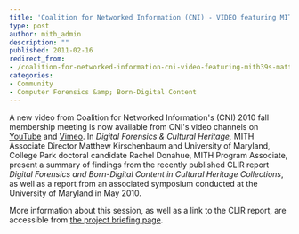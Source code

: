 ```yaml
---
title: 'Coalition for Networked Information (CNI) - VIDEO featuring MITH''s Matthew Kirschenbaum and Rachel Donahaue - Digital Forensics & Cultural Heritage'
type: post
author: mith_admin
description: ""
published: 2011-02-16
redirect_from: 
- /coalition-for-networked-information-cni-video-featuring-mith39s-matthew-kirschenbaum-and-rachel-donahaue-45-digital-forensics-cultural-heritage/
categories:
- Community
- Computer Forensics &amp; Born-Digital Content
---
```

A new video from Coalition for Networked Information's (CNI) 2010 fall membership meeting is now available from CNI's video channels on [YouTube](http://www.youtube.com/watch?v=hz41tB5lV8E) and [Vimeo](http://vimeo.com/19187679). In _Digital Forensics & Cultural Heritage,_ MITH Associate Director Matthew Kirschenbaum and University of Maryland, College Park doctoral candidate Rachel Donahue, MITH Program Associate, present a summary of findings from the recently published CLIR report _Digital Forensics and Born-Digital Content in Cultural Heritage Collections_, as well as a report from an associated symposium conducted at the University of Maryland in May 2010.

More information about this session, as well as a link to the CLIR report, are accessible from [the project briefing page](https://www.cni.org/news/digital-forensics-and-cultural-heritage).
